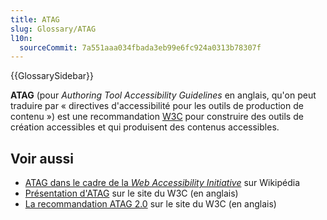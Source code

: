 ```yaml
---
title: ATAG
slug: Glossary/ATAG
l10n:
  sourceCommit: 7a551aaa034fbada3eb99e6fc924a0313b78307f
---
```


{{GlossarySidebar}}

**ATAG** (pour <i lang="en">Authoring Tool Accessibility Guidelines</i> en anglais, qu'on peut traduire par «&nbsp;directives d'accessibilité pour les outils de production de contenu&nbsp;») est une recommandation [W3C](/fr/docs/Glossary/W3C) pour construire des outils de création accessibles et qui produisent des contenus accessibles.

## Voir aussi

- [ATAG dans le cadre de la <i lang="en">Web Accessibility Initiative</i>](https://fr.wikipedia.org/wiki/Accessibilité_du_web#Recommandations_pour_les_outils_de_production_de_contenu) sur Wikipédia
- [Présentation d'ATAG](https://www.w3.org/WAI/standards-guidelines/atag/) sur le site du W3C (en anglais)
- [La recommandation ATAG 2.0](https://www.w3.org/TR/ATAG20/) sur le site du W3C (en anglais)
